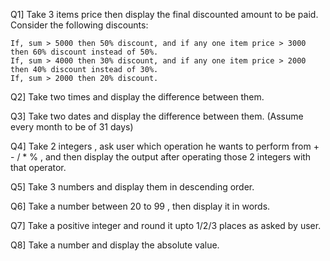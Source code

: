 Q1] Take 3 items price then display the final discounted amount to be paid. Consider the following discounts:
    
    If, sum > 5000 then 50% discount, and if any one item price > 3000 then 60% discount instead of 50%.
    If, sum > 4000 then 30% discount, and if any one item price > 2000 then 40% discount instead of 30%.
    If, sum > 2000 then 20% discount.

Q2] Take two times and display the difference between them.

Q3] Take two dates and display the difference between them. (Assume every month to be of 31 days)

Q4] Take 2 integers , ask user which operation he wants to perform from + - / * % , and then display the output after operating those 2 integers with that operator.

Q5] Take 3 numbers and display them in descending order.

Q6] Take a number between 20 to 99 , then display it in words.

Q7] Take a positive integer and round it upto 1/2/3 places as asked by user.

Q8] Take a number and display the absolute value.